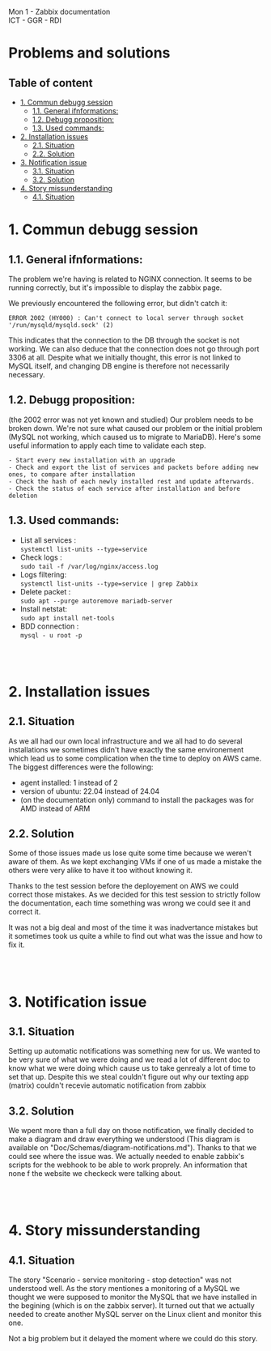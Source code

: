 Mon 1 - Zabbix documentation <br>
ICT - GGR - RDI

# Problems and solutions

## Table of content
- [1. Commun debugg session](#1-commun-debugg-session)
  - [1.1. General ifnformations:](#11-general-ifnformations)
  - [1.2. Debugg proposition:](#12-debugg-proposition)
  - [1.3. Used commands:](#13-used-commands)
- [2. Installation issues](#2-installation-issues)
  - [2.1. Situation](#21-situation)
  - [2.2. Solution](#22-solution)
- [3. Notification issue](#3-notification-issue)
  - [3.1. Situation](#31-situation)
  - [3.2. Solution](#32-solution)
- [4. Story missunderstanding](#4-story-missunderstanding)
  - [4.1. Situation](#41-situation)


# 1. Commun debugg session
## 1.1. General ifnformations:
The problem we're having is related to NGINX connection. It seems to be running correctly, but it's impossible to display the zabbix page. 

We previously encountered the following error, but didn't catch it:
```
ERROR 2002 (HY000) : Can't connect to local server through socket '/run/mysqld/mysqld.sock' (2)
```

This indicates that the connection to the DB through the socket is not working. We can also deduce that the connection does not go through port 3306 at all. Despite what we initially thought, this error is not linked to MySQL itself, and changing DB engine is therefore not necessarily necessary.



## 1.2. Debugg proposition:
(the 2002 error was not yet known and studied)
Our problem needs to be broken down. We're not sure what caused our problem or the initial problem (MySQL not working, which caused us to migrate to MariaDB). Here's some useful information to apply each time to validate each step.
```
- Start every new installation with an upgrade
- Check and export the list of services and packets before adding new ones, to compare after installation
- Check the hash of each newly installed rest and update afterwards.
- Check the status of each service after installation and before deletion
```


## 1.3. Used commands:
- List all services : <br> ``` systemctl list-units --type=service ```
- Check logs : <br> ``` sudo tail -f /var/log/nginx/access.log ```
- Logs filtering: <br> ``` systemctl list-units --type=service | grep Zabbix ```
- Delete packet : <br> ``` sudo apt --purge autoremove mariadb-server ```
- Install netstat: <br> ``` sudo apt install net-tools ```
- BDD connection : <br> ``` mysql - u root -p ```

<br>
<br>

# 2. Installation issues
## 2.1. Situation
As we all had our own local infrastructure and we all had to do several installations we sometimes didn't have exactly the same environement which lead us to some complication when the time to deploy on AWS came. 
The biggest differences were the following:
- agent installed: 1 instead of 2
- version of ubuntu: 22.04 instead of 24.04
- (on the documentation only) command to install the packages was for AMD instead of ARM

## 2.2. Solution
Some of those issues made us lose quite some time because we weren't aware of them. As we kept exchanging VMs if one of us made a mistake the others were very alike to have it too without knowing it.

Thanks to the test session before the deployement on AWS we could correct those mistakes. As we decided for this test session to strictly follow the documentation, each time something was wrong we could see it and correct it.

It was not a big deal and most of the time it was inadvertance mistakes but it sometimes took us quite a while to find out what was the issue and how to fix it.

<br>
<br>

# 3. Notification issue
## 3.1. Situation
Setting up automatic notifications was something new for us. We wanted to be very sure of what we were doing and we read a lot of different doc to know what we were doing which cause us to take genrealy a lot of time to set that up.  Despite this we steal couldn't figure out why our texting app (matrix) couldn't recevie automatic notification from zabbix

## 3.2. Solution
We wpent more than a full day on those notification, we finally decided to make a diagram and draw everything we understood (This diagram is available on "Doc/Schemas/diagram-notifications.md"). Thanks to that we could see where the issue was. We actually needed to enable zabbix's scripts for the webhook to be able to work proprely. An information that none f the website we checkeck were talking about. 

<br>
<br>

# 4. Story missunderstanding
## 4.1. Situation
The story "Scenario - service monitoring - stop detection" was not understood well. As the story mentiones a monitoring of a MySQL we thought we were supposed to monitor the MySQL that we have installed in the begining (which is on the zabbix server). It turned out that we actually needed to create another MySQL server on the Linux client and monitor this one.

Not a big problem but it delayed the moment where we could do this story.
